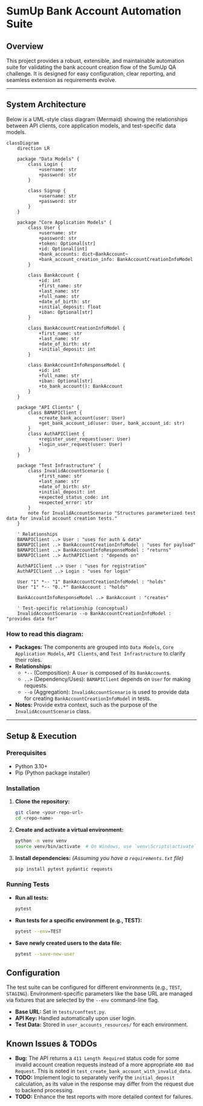 # SumUp Bank Account Automation Suite

## Overview

This project provides a robust, extensible, and maintainable automation suite for validating the bank account creation flow of the SumUp QA challenge. It is designed for easy configuration, clear reporting, and seamless extension as requirements evolve.

---

## System Architecture

Below is a UML-style class diagram (Mermaid) showing the relationships between API clients, core application models, and test-specific data models.

```mermaid
classDiagram
    direction LR

    package "Data Models" {
        class Login {
            +username: str
            +password: str
        }

        class Signup {
            +username: str
            +password: str
        }
    }

    package "Core Application Models" {
        class User {
            +username: str
            +password: str
            +token: Optional[str]
            +id: Optional[int]
            +bank_accounts: dict~BankAccount~
            +bank_account_creation_info: BankAccountCreationInfoModel
        }

        class BankAccount {
            +id: int
            +first_name: str
            +last_name: str
            +full_name: str
            +date_of_birth: str
            +initial_deposit: float
            +iban: Optional[str]
        }

        class BankAccountCreationInfoModel {
            +first_name: str
            +last_name: str
            +date_of_birth: str
            +initial_deposit: int
        }

        class BankAccountInfoResponseModel {
            +id: int
            +full_name: str
            +iban: Optional[str]
            +to_bank_account(): BankAccount
        }
    }

    package "API Clients" {
        class BAMAPIClient {
            +create_bank_account(user: User)
            +get_bank_account_id(user: User, bank_account_id: str)
        }
        class AuthAPIClient {
            +register_user_request(user: User)
            +login_user_request(user: User)
        }
    }

    package "Test Infrastructure" {
        class InvalidAccountScenario {
            +first_name: str
            +last_name: str
            +date_of_birth: str
            +initial_deposit: int
            +expected_status_code: int
            +expected_error: str
        }
        note for InvalidAccountScenario "Structures parameterized test data for invalid account creation tests."
    }

    ' Relationships
    BAMAPIClient ..> User : "uses for auth & data"
    BAMAPIClient ..> BankAccountCreationInfoModel : "uses for payload"
    BAMAPIClient ..> BankAccountInfoResponseModel : "returns"
    BAMAPIClient ..> AuthAPIClient : "depends on"
    
    AuthAPIClient ..> User : "uses for registration"
    AuthAPIClient ..> Login : "uses for login"
    
    User "1" *-- "1" BankAccountCreationInfoModel : "holds"
    User "1" *-- "0..*" BankAccount : "holds"

    BankAccountInfoResponseModel ..> BankAccount : "creates"

    ' Test-specific relationship (conceptual)
    InvalidAccountScenario --o BankAccountCreationInfoModel : "provides data for"
```

### How to read this diagram:
-   **Packages:** The components are grouped into `Data Models`, `Core Application Models`, `API Clients`, and `Test Infrastructure` to clarify their roles.
-   **Relationships:**
    -   `*--` (Composition): A `User` is composed of its `BankAccount`s.
    -   `..>` (Dependency/Uses): `BAMAPIClient` depends on `User` for making requests.
    -   `--o` (Aggregation): `InvalidAccountScenario` is used to provide data for creating `BankAccountCreationInfoModel` in tests.
-   **Notes:** Provide extra context, such as the purpose of the `InvalidAccountScenario` class.

---

## Setup & Execution

### Prerequisites
- Python 3.10+
- Pip (Python package installer)

### Installation
1.  **Clone the repository:**
    ```bash
    git clone <your-repo-url>
    cd <repo-name>
    ```
2.  **Create and activate a virtual environment:**
    ```bash
    python -m venv venv
    source venv/bin/activate  # On Windows, use `venv\Scripts\activate`
    ```
3.  **Install dependencies:**
    *(Assuming you have a `requirements.txt` file)*
    ```bash
    pip install pytest pydantic requests
    ```

### Running Tests
-   **Run all tests:**
    ```bash
    pytest
    ```
-   **Run tests for a specific environment (e.g., TEST):**
    ```bash
    pytest --env=TEST
    ```
-   **Save newly created users to the data file:**
    ```bash
    pytest --save-new-user
    ```

## Configuration
The test suite can be configured for different environments (e.g., `TEST`, `STAGING`). Environment-specific parameters like the base URL are managed via fixtures that are selected by the `--env` command-line flag.

-   **Base URL:** Set in `tests/conftest.py`.
-   **API Key:** Handled automatically upon user login.
-   **Test Data:** Stored in `user_accounts_resources/` for each environment.

## Known Issues & TODOs
-   **Bug:** The API returns a `411 Length Required` status code for some invalid account creation requests instead of a more appropriate `400 Bad Request`. This is noted in `test_create_bank_account_with_invalid_data`.
-   **TODO:** Implement logic to separately verify the `initial_deposit` calculation, as its value in the response may differ from the request due to backend processing.
-   **TODO:** Enhance the test reports with more detailed context for failures.